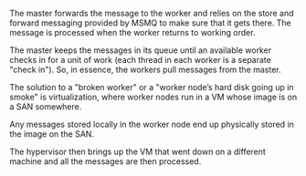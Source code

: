<!--
title: "In a Distributor Scenario, What Happens to the Message if a Worker Goes Down?"
tags: 
-->
The master forwards the message to the worker and relies on the store and forward messaging provided by MSMQ to make sure that it gets there. The message is processed when the worker returns to working order.

The master keeps the messages in its queue until an available worker checks in for a unit of work (each thread in each worker is a separate
"check in"). So, in essence, the workers pull messages from the master.

The solution to a "broken worker" or a "worker node’s hard disk going up in smoke" is virtualization, where worker nodes run in a VM whose image is on a SAN somewhere.

Any messages stored locally in the worker node end up physically stored in the image on the SAN.

The hypervisor then brings up the VM that went down on a different machine and all the messages are then processed.

